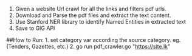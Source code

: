 1. Given a website Url crawl for all the links and filters pdf urls. 
2. Download and Parse the pdf files and extract the text content.
3. Use Stanford NER library to identify Named Entities in extracted text
4. Save to GIG API

##How to Run:
    1. set category var according the source category. eg. (Tenders, Gazettes, etc.)
    2. go run pdf_crawler.go "https://site.lk"